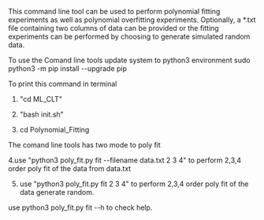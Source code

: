 This command line tool can be used to perform polynomial fitting experiments as well as polynomial overfitting experiments. Optionally, a *.txt file containing two columns of data can be provided or the fitting experiments can be performed by choosing to generate simulated random data.


To use the Comand line tools
update system to python3 environment
sudo python3 -m pip install --upgrade pip

To print this command in terminal
1. "cd ML_CLT"
2. "bash init.sh"

3. cd Polynomial_Fitting

The comand line tools has two mode to poly fit

4.use "python3 poly_fit.py fit --filename data.txt 2 3 4" to perform 2,3,4 order poly fit of the data from data.txt

5. use "python3 poly_fit.py fit 2 3 4" to perform 2,3,4 order poly fit of the data generate random.


use python3 poly_fit.py fit --h to check help.
